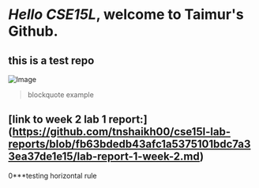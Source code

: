 # *Hello CSE15L*, welcome to **Taimur's Github**.
## this is a test repo
![Image](https://png.pngtree.com/png-clipart/20211024/original/pngtree-trippy-girl-lips-psychedelic-vector-illustrations-png-image_6868817.png)
> blockquote example

## [link to week 2 lab 1 report:] (https://github.com/tnshaikh00/cse15l-lab-reports/blob/fb63bdedb43afc1a5375101bdc7a33ea37de1e15/lab-report-1-week-2.md)

0***testing horizontal rule

